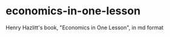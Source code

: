 economics-in-one-lesson
=======================

Henry Hazlitt's book, "Economics in One Lesson", in md format
